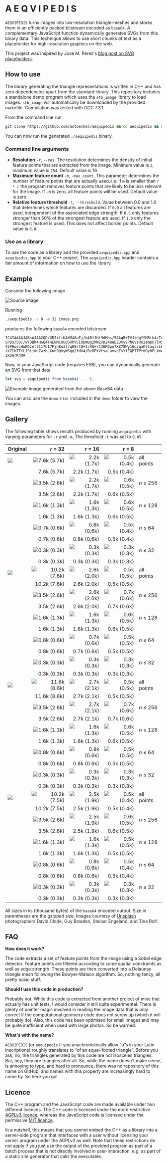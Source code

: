 # A E Q V I P E D I S

`AEQVIPEDIS` turns images into low-resolution triangle-meshes and stores them in an efficiently packed bitstream encoded as `base64`. A complementary JavaScript function dynamically generates SVGs from this binary data. This technique allows to use short chunks of text as a placeholder for high-resolution graphics on the web.

This project was inspired by José M. Pérez's [blog post on SVG placeholders](https://jmperezperez.com/svg-placeholders/).

## How to use

The library generating the triangle representations is written in C++ and has zero dependencies apart from the standard library. This repository includes a standalone demo program which uses the `stb_image` library to load images. `stb_image` will automatically be downloaded by the provided makefile. Compilation was tested with GCC 7.3.1. 

From the command line run
```bash
git clone https://github.com/astoeckel/aequipedis && cd aequipedis && make
```
You can now run the generated `./aequipedis` binary.

### Command line arguments

* **Resolution** `-r`, `--res`. The resolution determines the density of initial feature points that are extracted from the image. Minimum value is `3`, maximum value is `254`. Default value is 16.
* **Maximum feature count** `-m`, `-max_count`. This parameter determines the number of feature points that are actually used, i.e. if `m` is smaller than `r * r` the program removes feature points that are likely to be less relevant for the image. If `-m` is zero, all feature points will be used. Default value is zero.
* **Relative feature threshold** `-t`, `--threshold`. Value between 0.0 and 1.0 that determines which features are discarded. If `0.0` all features are used, independent of the associated edge strength. If `0.5` only features stronger than 50% of the strongest feature are used. If `1.0` only the strongest feature is used. This does not affect border points. Default value is `0.0`.

### Use as a library

To use the code as a library add the provided `aequipedis.cpp` and `aequipedis.hpp` to your C++ project. The `aequipedis.hpp` header contains a fair amount of information on how to use the library.

## Example

Consider the following image

![Source image](demo/src/david-clode-363878.small.jpg)

Running
```bash
./aequipedis -r 8 -m 32 image.png
```
produces the following `base64` encoded bitstream
```
IC4IAAAAJABsAJAA2QD/GRIifiKAKM48uEj/bABfJHt9dMhs/5AAgR+TVJtdgYSM5tkAzTnrWsrQ/wD/
SP9s/5D//wYDBh4HGQ4THENMCUUOSRhVSi0pWBg2MWZvD24eaEZUXy9PhGVsRo2eWpO7lHSqVb5Or2yC
45PEosLHuKDzett117bI7Pjh8u3l/qH8rtW+1rX6+/C36KOpo7XZ78Wy16qzqaKttaqzrL6oq6/HsM+
ikZlbTTYLJSijmnZwzbLXnn9QVyWSqq2fdU4/BzBPXVtsaLavvqFsY1EQPTTPtdDy0PLXm4Spe2mIpXB
1kDarKnMA
```
Now, in your JavaScript code (requires ES6), you can dynamically generate an SVG from that data
```js
let svg = aequipedis.from_base64('...');
```
![Example image generated from the above Base64 data](demo/out/david-clode-363878.small.jpg_r8_m32.jpg)

You can also use the `demo.html` included in the `demo` folder to view the images.

## Gallery

The following table shows results produced by running `aequipedis` with varying parameters for `-r` and `-m`. The threshold `-t` was set to `0.05`.

| Original |  *r* = 32 |  *r* = 16 |  *r* = 8 |       |
| :------- |   ---: |   ---: |   ---: |  :--- |
| ![](demo/src/david-clode-363878.small.jpg) | ![7.6k (5.7k)](demo/out/david-clode-363878.small.jpg_r32_m1024.jpg) | ![2.2k (1.7k)](demo/out/david-clode-363878.small.jpg_r16_m256.jpg) | ![0.5k (0.4k)](demo/out/david-clode-363878.small.jpg_r8_m64.jpg) | all points 
|  | 7.6k (5.7k) | 2.2k (1.7k) | 0.5k (0.4k) |
| | ![3.5k (2.6k)](demo/out/david-clode-363878.small.jpg_r32_m256.jpg) | ![2.2k (1.7k)](demo/out/david-clode-363878.small.jpg_r16_m256.jpg) | ![0.6k (0.5k)](demo/out/david-clode-363878.small.jpg_r8_m256.jpg) | *n* ≤ 256
| | 3.5k (2.6k) | 2.2k (1.7k) | 0.6k (0.5k) |
| | ![1.6k (1.3k)](demo/out/david-clode-363878.small.jpg_r32_m128.jpg) | ![1.6k (1.3k)](demo/out/david-clode-363878.small.jpg_r16_m128.jpg) | ![0.6k (0.5k)](demo/out/david-clode-363878.small.jpg_r8_m128.jpg) | *n* ≤ 128
| | 1.6k (1.3k) | 1.6k (1.3k) | 0.6k (0.5k) |
| | ![0.7k (0.6k)](demo/out/david-clode-363878.small.jpg_r32_m64.jpg) | ![0.8k (0.6k)](demo/out/david-clode-363878.small.jpg_r16_m64.jpg) | ![0.5k (0.4k)](demo/out/david-clode-363878.small.jpg_r8_m64.jpg) | *n* ≤ 64
| | 0.7k (0.6k) | 0.8k (0.6k) | 0.5k (0.4k) |
| | ![0.3k (0.3k)](demo/out/david-clode-363878.small.jpg_r32_m32.jpg) | ![0.3k (0.3k)](demo/out/david-clode-363878.small.jpg_r16_m32.jpg) | ![0.3k (0.3k)](demo/out/david-clode-363878.small.jpg_r8_m32.jpg) | *n* ≤ 32
|  | 0.3k (0.3k) | 0.3k (0.3k) | 0.3k (0.3k) |
| ![](demo/src/guy-bowden-95257.small.jpg) | ![10.2k (7.6k)](demo/out/guy-bowden-95257.small.jpg_r32_m1024.jpg) | ![2.6k (2.0k)](demo/out/guy-bowden-95257.small.jpg_r16_m256.jpg) | ![0.5k (0.5k)](demo/out/guy-bowden-95257.small.jpg_r8_m64.jpg) | all points 
|  | 10.2k (7.6k) | 2.6k (2.0k) | 0.5k (0.5k) |
| | ![3.5k (2.6k)](demo/out/guy-bowden-95257.small.jpg_r32_m256.jpg) | ![2.6k (2.0k)](demo/out/guy-bowden-95257.small.jpg_r16_m256.jpg) | ![0.7k (0.6k)](demo/out/guy-bowden-95257.small.jpg_r8_m256.jpg) | *n* ≤ 256
| | 3.5k (2.6k) | 2.6k (2.0k) | 0.7k (0.6k) |
| | ![1.6k (1.3k)](demo/out/guy-bowden-95257.small.jpg_r32_m128.jpg) | ![1.6k (1.3k)](demo/out/guy-bowden-95257.small.jpg_r16_m128.jpg) | ![0.6k (0.5k)](demo/out/guy-bowden-95257.small.jpg_r8_m128.jpg) | *n* ≤ 128
| | 1.6k (1.3k) | 1.6k (1.3k) | 0.6k (0.5k) |
| | ![0.8k (0.6k)](demo/out/guy-bowden-95257.small.jpg_r32_m64.jpg) | ![0.7k (0.6k)](demo/out/guy-bowden-95257.small.jpg_r16_m64.jpg) | ![0.5k (0.5k)](demo/out/guy-bowden-95257.small.jpg_r8_m64.jpg) | *n* ≤ 64
| | 0.8k (0.6k) | 0.7k (0.6k) | 0.5k (0.5k) |
| | ![0.3k (0.3k)](demo/out/guy-bowden-95257.small.jpg_r32_m32.jpg) | ![0.3k (0.3k)](demo/out/guy-bowden-95257.small.jpg_r16_m32.jpg) | ![0.3k (0.3k)](demo/out/guy-bowden-95257.small.jpg_r8_m32.jpg) | *n* ≤ 32
|  | 0.3k (0.3k) | 0.3k (0.3k) | 0.3k (0.3k) |
| ![](demo/src/steinar-engeland-111914.small.jpg) | ![11.6k (8.6k)](demo/out/steinar-engeland-111914.small.jpg_r32_m1024.jpg) | ![2.7k (2.1k)](demo/out/steinar-engeland-111914.small.jpg_r16_m256.jpg) | ![0.5k (0.5k)](demo/out/steinar-engeland-111914.small.jpg_r8_m64.jpg) | all points 
|  | 11.6k (8.6k) | 2.7k (2.1k) | 0.5k (0.5k) |
| | ![3.5k (2.6k)](demo/out/steinar-engeland-111914.small.jpg_r32_m256.jpg) | ![2.7k (2.1k)](demo/out/steinar-engeland-111914.small.jpg_r16_m256.jpg) | ![0.7k (0.6k)](demo/out/steinar-engeland-111914.small.jpg_r8_m256.jpg) | *n* ≤ 256
| | 3.5k (2.6k) | 2.7k (2.1k) | 0.7k (0.6k) |
| | ![1.6k (1.3k)](demo/out/steinar-engeland-111914.small.jpg_r32_m128.jpg) | ![1.6k (1.3k)](demo/out/steinar-engeland-111914.small.jpg_r16_m128.jpg) | ![0.6k (0.5k)](demo/out/steinar-engeland-111914.small.jpg_r8_m128.jpg) | *n* ≤ 128
| | 1.6k (1.3k) | 1.6k (1.3k) | 0.6k (0.5k) |
| | ![0.8k (0.6k)](demo/out/steinar-engeland-111914.small.jpg_r32_m64.jpg) | ![0.8k (0.6k)](demo/out/steinar-engeland-111914.small.jpg_r16_m64.jpg) | ![0.5k (0.5k)](demo/out/steinar-engeland-111914.small.jpg_r8_m64.jpg) | *n* ≤ 64
| | 0.8k (0.6k) | 0.8k (0.6k) | 0.5k (0.5k) |
| | ![0.3k (0.3k)](demo/out/steinar-engeland-111914.small.jpg_r32_m32.jpg) | ![0.3k (0.3k)](demo/out/steinar-engeland-111914.small.jpg_r16_m32.jpg) | ![0.3k (0.3k)](demo/out/steinar-engeland-111914.small.jpg_r8_m32.jpg) | *n* ≤ 32
|  | 0.3k (0.3k) | 0.3k (0.3k) | 0.3k (0.3k) |
| ![](demo/src/tina-rolf-269345.small.jpg) | ![10.2k (7.5k)](demo/out/tina-rolf-269345.small.jpg_r32_m1024.jpg) | ![2.5k (1.9k)](demo/out/tina-rolf-269345.small.jpg_r16_m256.jpg) | ![0.5k (0.4k)](demo/out/tina-rolf-269345.small.jpg_r8_m64.jpg) | all points 
|  | 10.2k (7.5k) | 2.5k (1.9k) | 0.5k (0.4k) |
| | ![3.5k (2.6k)](demo/out/tina-rolf-269345.small.jpg_r32_m256.jpg) | ![2.5k (1.9k)](demo/out/tina-rolf-269345.small.jpg_r16_m256.jpg) | ![0.6k (0.5k)](demo/out/tina-rolf-269345.small.jpg_r8_m256.jpg) | *n* ≤ 256
| | 3.5k (2.6k) | 2.5k (1.9k) | 0.6k (0.5k) |
| | ![1.6k (1.3k)](demo/out/tina-rolf-269345.small.jpg_r32_m128.jpg) | ![1.6k (1.3k)](demo/out/tina-rolf-269345.small.jpg_r16_m128.jpg) | ![0.5k (0.5k)](demo/out/tina-rolf-269345.small.jpg_r8_m128.jpg) | *n* ≤ 128
| | 1.6k (1.3k) | 1.6k (1.3k) | 0.5k (0.5k) |
| | ![0.8k (0.6k)](demo/out/tina-rolf-269345.small.jpg_r32_m64.jpg) | ![0.8k (0.6k)](demo/out/tina-rolf-269345.small.jpg_r16_m64.jpg) | ![0.5k (0.4k)](demo/out/tina-rolf-269345.small.jpg_r8_m64.jpg) | *n* ≤ 64
| | 0.8k (0.6k) | 0.8k (0.6k) | 0.5k (0.4k) |
| | ![0.3k (0.3k)](demo/out/tina-rolf-269345.small.jpg_r32_m32.jpg) | ![0.3k (0.3k)](demo/out/tina-rolf-269345.small.jpg_r16_m32.jpg) | ![0.3k (0.3k)](demo/out/tina-rolf-269345.small.jpg_r8_m32.jpg) | *n* ≤ 32
|  | 0.3k (0.3k) | 0.3k (0.3k) | 0.3k (0.3k) |

All sizes in `kb` (thousand bytes) of the `base64` encoded output. Size in parentheses are the gzipped size. Images courtesy of [Unsplash](https://unsplash.com/) photographers David Clode, Guy Bowden, Steinar Engeland, and Tina Rolf.

## FAQ

**How does it work?**

The code extracts a set of feature points from the image using a Sobel edge detector. Feature points are filtered according to some spatial constraints as well as edge strength. These points are then converted into a Delaunay triangle mesh following the Bowyer-Watson algorithm. So, nothing fancy, all pretty basic stuff.

**Should I use this code in production?**

Probably not. While this code is extracted from another project of mine that actually has unit tests, I would consider it still quite experimental. There is plenty of pointer magic involved in reading the image data that is only correct if the computational geometry code does not screw up (which it will probably do). Also, this code has been optimised for small images and may be quite inefficient when used with large photos. So be warned.

**What's with the name?**

`AEQVIPEDIS` (or `aequipedis` if you anachronistically allow “u”s in your Latin inscriptions) roughly translates to “of an equal-footed triangle”. Before you ask, no, the triangles generated by this code are not isosceles triangles. But, hey, they *are* triangles after all. So, while the name doesn't make sense, is annoying to type, and hard to pronounce, there was no repository of this name on GitHub; and names with this property are increasingly hard to come by. So here you go!

## Licence

The C++ program and the JavaScript code are made available under two different licences. The C++ code is licensed under the more restrictive [AGPLv3 licence](https://www.gnu.org/licenses/agpl-3.0.en.html), whereas the JavaScript code is licensed under the permissive [MIT licence](https://opensource.org/licenses/MIT).

In a nutshell, this means that you cannot embed the C++ as a library into a server-side program that interfaces with a user without licensing your server program under the AGPLv3 as well. Note that these restrictions do not apply if you just use the output of the provided program as part of a batch process that is not directly involved in user-interaction, e.g. as part of a static site generator that calls the executable.

